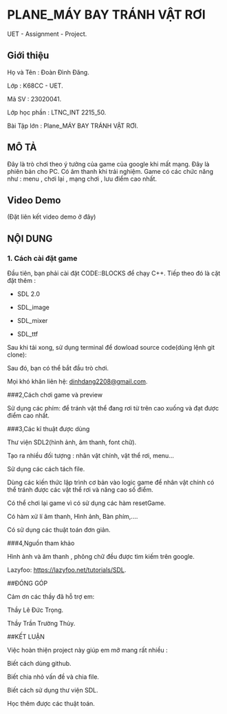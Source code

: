 # PLANE_MÁY BAY TRÁNH VẬT RƠI
UET - Assignment - Project.

## Giới thiệu

Họ và Tên : Đoàn Đình Đăng.

Lớp : K68CC - UET.

Mã SV : 23020041.

Lớp học phần : LTNC_INT 2215_50.

Bài Tập lớn : Plane_MÁY BAY TRÁNH VẬT RƠI.

## MÔ TẢ
Đây là trò chơi theo ý tưởng của game của google khi mất mạng.
Đây là phiên bản cho PC.
Có âm thanh khi trải nghiệm.
Game có các chức năng như : menu , chơi lại , mạng chơi , lưu điểm cao nhất.

## Video Demo
(Đặt liên kết video demo ở đây)


## NỘI DUNG

### 1. Cách cài đặt game

Đầu tiên, bạn phải cài đặt CODE::BLOCKS để chạy C++. Tiếp theo đó là cặt đặt thêm :

- SDL 2.0

- SDL_image

- SDL_mixer

- SDL_ttf

Sau khi tải xong, sử dụng terminal để dowload source code(dùng lệnh git clone):

Sau đó, bạn có thể bắt đầu trò chơi.

Mọi khó khăn liên hệ: dinhdang2208@gmail.com.

###2,Cách chơi game và preview

Sử dụng các phím:         để tránh vật thể đang rơi từ trên cao xuống và đạt được điểm cao nhất.

###3,Các kĩ thuật được dùng

Thư viện SDL2(hình ảnh, âm thanh, font chữ).

Tạo  ra nhiều đối tượng : nhân vật chính, vật thể rơi, menu...

Sử dụng các cách tách file.

Dùng các kiến thức lập trình cơ bản vào logic game để nhân vật chính có thể tránh được các vật thể rơi và  nâng cao số điểm.

Có thể chơi lại game vì có sử dụng các hàm resetGame.

Có hàm xử lí âm thanh, Hình ảnh, Bàn phím,....

Có sử dụng các thuật toán đơn giản.

###4,Nguồn tham khảo

Hình ảnh và âm  thanh , phông chữ đều được tìm kiếm trên google.

Lazyfoo: https://lazyfoo.net/tutorials/SDL.

##ĐÓNG GÓP

Cảm ơn các thầy đã hỗ trợ em:

Thầy Lê Đức Trọng.

Thầy Trần Trường Thủy.

##KẾT LUẬN

Việc hoàn thiện project này giúp em mở mang rất nhiều :

Biết cách dùng github.

Biết chia nhỏ vấn đề và chia file.

Biết cách sử dụng thư viện SDL.

Học thêm được các thuật toán.